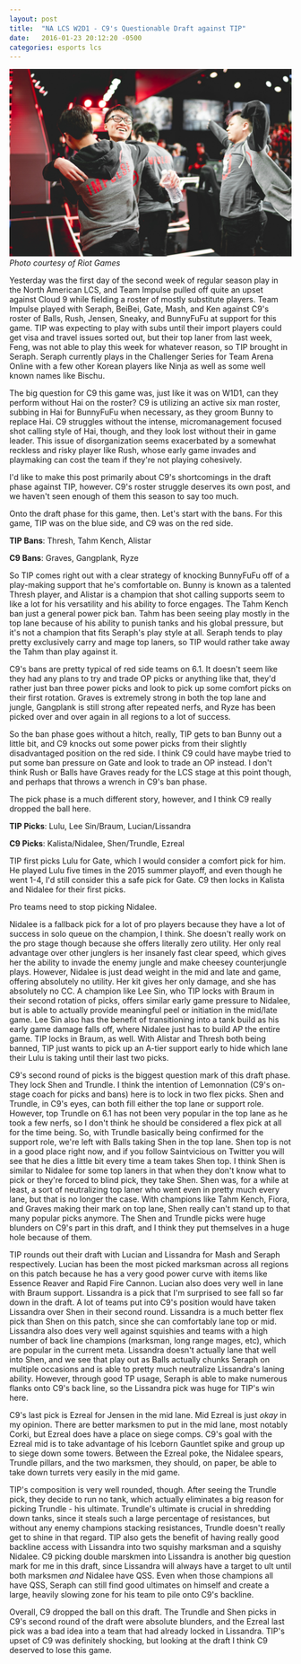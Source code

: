 ```yaml
---
layout: post
title:  "NA LCS W2D1 - C9's Questionable Draft against TIP"
date:   2016-01-23 20:12:20 -0500
categories: esports lcs
---
```


![TIP after upsetting C9 on Week 2 Day 1 of the NA LCS](/assets/tip_w2d1.jpg "TIP after upsetting C9 on Week 2 Day 1 of the NA LCS")
*Photo courtesy of Riot Games*

Yesterday was the first day of the second week of regular season play in the North American LCS, and Team Impulse pulled off quite an upset against Cloud 9 while fielding a roster of mostly substitute players. Team Impulse played with Seraph, BeiBei, Gate, Mash, and Ken against C9's roster of Balls, Rush, Jensen, Sneaky, and BunnyFuFu at support for this game. TIP was expecting to play with subs until their import players could get visa and travel issues sorted out, but their top laner from last week, Feng, was not able to play this week for whatever reason, so TIP brought in Seraph. Seraph currently plays in the Challenger Series for Team Arena Online with a few other Korean players like Ninja as well as some well known names like Bischu.

The big question for C9 this game was, just like it was on W1D1, can they perform without Hai on the roster? C9 is utilizing an active six man roster, subbing in Hai for BunnyFuFu when necessary, as they groom Bunny to replace Hai. C9 struggles without the intense, micromanagement focused shot calling style of Hai, though, and they look lost without their in game leader. This issue of disorganization seems exacerbated by a somewhat reckless and risky player like Rush, whose early game invades and playmaking can cost the team if they're not playing cohesively.

I'd like to make this post primarily about C9's shortcomings in the draft phase against TIP, however. C9's roster struggle deserves its own post, and we haven't seen enough of them this season to say too much.

Onto the draft phase for this game, then. Let's start with the bans. For this game, TIP was on the blue side, and C9 was on the red side.

**TIP Bans**: Thresh, Tahm Kench, Alistar

**C9 Bans**: Graves, Gangplank, Ryze

So TIP comes right out with a clear strategy of knocking BunnyFuFu off of a play-making support that he's comfortable on. Bunny is known as a talented Thresh player, and Alistar is a champion that shot calling supports seem to like a lot for his versatility and his ability to force engages. The Tahm Kench ban just a general power pick ban. Tahm has been seeing play mostly in the top lane because of his ability to punish tanks and his global pressure, but it's not a champion that fits Seraph's play style at all. Seraph tends to play pretty exclusively carry and mage top laners, so TIP would rather take away the Tahm than play against it.

C9's bans are pretty typical of red side teams on 6.1. It doesn't seem like they had any plans to try and trade OP picks or anything like that, they'd rather just ban three power picks and look to pick up some comfort picks on their first rotation. Graves is extremely strong in both the top lane and jungle, Gangplank is still strong after repeated nerfs, and Ryze has been picked over and over again in all regions to a lot of success.

So the ban phase goes without a hitch, really, TIP gets to ban Bunny out a little bit, and C9 knocks out some power picks from their slightly disadvantaged position on the red side. I think C9 could have maybe tried to put some ban pressure on Gate and look to trade an OP instead. I don't think Rush or Balls have Graves ready for the LCS stage at this point though, and perhaps that throws a wrench in C9's ban phase.

The pick phase is a much different story, however, and I think C9 really dropped the ball here.

**TIP Picks**: Lulu, Lee Sin/Braum, Lucian/Lissandra

**C9 Picks**: Kalista/Nidalee, Shen/Trundle, Ezreal

TIP first picks Lulu for Gate, which I would consider a comfort pick for him. He played Lulu five times in the 2015 summer playoff, and even though he went 1-4, I'd still consider this a safe pick for Gate. C9 then locks in Kalista and Nidalee for their first picks.

Pro teams need to stop picking Nidalee.

Nidalee is a fallback pick for a lot of pro players because they have a lot of success in solo queue on the champion, I think. She doesn't really work on the pro stage though because she offers literally zero utility. Her only real advantage over other junglers is her insanely fast clear speed, which gives her the ability to invade the enemy jungle and make cheesey counterjungle plays. However, Nidalee is just dead weight in the mid and late and game, offering absolutely no utility. Her kit gives her only damage, and she has absolutely no CC. A champion like Lee Sin, who TIP locks with Braum in their second rotation of picks, offers similar early game pressure to Nidalee, but is able to actually provide meaningful peel or initiation in the mid/late game. Lee Sin also has the benefit of transitioning into a tank build as his early game damage falls off, where Nidalee just has to build AP the entire game. TIP locks in Braum, as well. With Alistar and Thresh both being banned, TIP just wants to pick up an A-tier support early to hide which lane their Lulu is taking until their last two picks.

C9's second round of picks is the biggest question mark of this draft phase. They lock Shen and Trundle. I think the intention of Lemonnation (C9's on-stage coach for picks and bans) here is to lock in two flex picks. Shen and Trundle, in C9's eyes, can both fill either the top lane or support role. However, top Trundle on 6.1 has not been very popular in the top lane as he took a few nerfs, so I don't think he should be considered a flex pick at all for the time being. So, with Trundle basically being confirmed for the support role, we're left with Balls taking Shen in the top lane. Shen top is not in a good place right now, and if you follow Saintvicious on Twitter you will see that he dies a little bit every time a team takes Shen top. I think Shen is similar to Nidalee for some top laners in that when they don't know what to pick or they're forced to blind pick, they take Shen. Shen was, for a while at least, a sort of neutralizing top laner who went even in pretty much every lane, but that is no longer the case. With champions like Tahm Kench, Fiora, and Graves making their mark on top lane, Shen really can't stand up to that many popular picks anymore. The Shen and Trundle picks were huge blunders on C9's part in this draft, and I think they put themselves in a huge hole because of them.

TIP rounds out their draft with Lucian and Lissandra for Mash and Seraph respectively. Lucian has been the most picked marksman across all regions on this patch because he has a very good power curve with items like Essence Reaver and Rapid Fire Cannon. Lucian also does very well in lane with Braum support. Lissandra is a pick that I'm surprised to see fall so far down in the draft. A lot of teams put into C9's position would have taken Lissandra over Shen in their second round. Lissandra is a much better flex pick than Shen on this patch, since she can comfortably lane top or mid. Lissandra also does very well against squishies and teams with a high number of back line champions (marksman, long range mages, etc), which are popular in the current meta. Lissandra doesn't actually lane that well into Shen, and we see that play out as Balls actually chunks Seraph on multiple occasions and is able to pretty much neutralize Lissandra's laning ability. However, through good TP usage, Seraph is able to make numerous flanks onto C9's back line, so the Lissandra pick was huge for TIP's win here.

C9's last pick is Ezreal for Jensen in the mid lane. Mid Ezreal is just *okay* in my opinion. There are better marksmen to put in the mid lane, most notably Corki, but Ezreal does have a place on siege comps. C9's goal with the Ezreal mid is to take advantage of his Iceborn Gauntlet spike and group up to siege down some towers. Between the Ezreal poke, the Nidalee spears, Trundle pillars, and the two marksmen, they should, on paper, be able to take down turrets very easily in the mid game.

TIP's composition is very well rounded, though. After seeing the Trundle pick, they decide to run no tank, which actually eliminates a big reason for picking Trundle - his ultimate. Trundle's ultimate is crucial in shredding down tanks, since it steals such a large percentage of resistances, but without any enemy champions stacking resistances, Trundle doesn't really get to shine in that regard. TIP also gets the benefit of having really good backline access with Lissandra into two squishy marksman and a squishy Nidalee. C9 picking double marskmen into Lissandra is another big question mark for me in this draft, since Lissandra will always have a target to ult until both marksmen *and* Nidalee have QSS. Even when those champions all have QSS, Seraph can still find good ultimates on himself and create a large, heavily slowing zone for his team to pile onto C9's backline.

Overall, C9 dropped the ball on this draft. The Trundle and Shen picks in C9's second round of the draft were absolute blunders, and the Ezreal last pick was a bad idea into a team that had already locked in Lissandra. TIP's upset of C9 was definitely shocking, but looking at the draft I think C9 deserved to lose this game.
